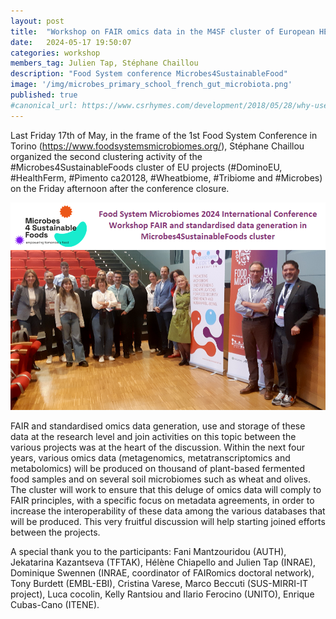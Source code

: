 ```yaml
---
layout: post
title:  "Workshop on FAIR omics data in the M4SF cluster of European HE projects"
date:   2024-05-17 19:50:07
categories: workshop
members_tag: Julien Tap, Stéphane Chaillou
description: "Food System conference Microbes4SustainableFood"
image: '/img/microbes_primary_school_french_gut_microbiota.png'
published: true
#canonical_url: https://www.csrhymes.com/development/2018/05/28/why-use-a-static-site-generator.html
---
```


Last Friday 17th of May, in the frame of the 1st Food System Conference in Torino (https://www.foodsystemsmicrobiomes.org/), Stéphane Chaillou organized the second clustering activity of the #Microbes4SustainableFoods cluster of EU projects (#DominoEU, #HealthFerm, #Pimento ca20128, #Wheatbiome, #Tribiome and #Microbes) on the Friday afternoon after the conference closure. 


![](/img/2024_news_workshop_FSMconference_Torino.png)


FAIR and standardised omics data generation, use and storage of these data at the research level and join activities on this topic between the various projects was at the heart of the discussion. Within the next four years, various omics data (metagenomics, metatranscriptomics and metabolomics) will be produced on thousand of plant-based fermented food samples and on several soil microbiomes such as wheat and olives. The cluster will work to ensure that this deluge of omics data will comply to FAIR principles, with a specific focus on metadata agreements, in order to increase the interoperability of these data among the various databases that will be produced. This very fruitful discussion will help starting joined efforts between the projects. 


A special thank you to the participants: Fani Mantzouridou (AUTH), Jekatarina Kazantseva (TFTAK), Hélène Chiapello and Julien Tap (INRAE), Dominique Swennen (INRAE, coordinator of FAIRomics doctoral network), Tony Burdett (EMBL-EBI), Cristina Varese, Marco Beccuti (SUS-MIRRI-IT project), Luca cocolin, Kelly Rantsiou and Ilario Ferocino (UNITO), Enrique Cubas-Cano (ITENE).
